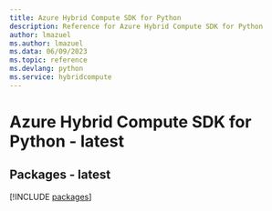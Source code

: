 ```yaml
---
title: Azure Hybrid Compute SDK for Python
description: Reference for Azure Hybrid Compute SDK for Python
author: lmazuel
ms.author: lmazuel
ms.data: 06/09/2023
ms.topic: reference
ms.devlang: python
ms.service: hybridcompute
---
```

# Azure Hybrid Compute SDK for Python - latest
## Packages - latest
[!INCLUDE [packages](hybrid-compute-index.md)]